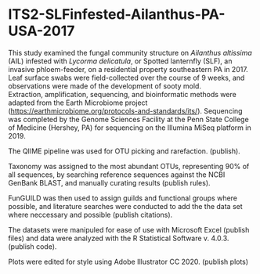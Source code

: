 # ITS2-SLFinfested-Ailanthus-PA-USA-2017

This study examined the fungal community structure on _Ailanthus altissima_ (AIL) infested with _Lycorma delicatula_, or Spotted lanternfly (SLF), an invasive phloem-feeder, on a residential property southeastern PA in 2017. Leaf surface swabs were field-collected over the course of 9 weeks, and observations were made of the development of sooty mold.  
Extraction, amplification, sequencing, and bioinformatic methods were adapted from the Earth Microbiome project (https://earthmicrobiome.org/protocols-and-standards/its/). Sequencing was completed by the Genome Sciences Facility at the Penn State College of Medicine (Hershey, PA) for sequencing on the Illumina MiSeq platform in 2019.

The QIIME pipeline was used for OTU picking and rarefaction. (publish).

Taxonomy was assigned to the most abundant OTUs, representing 90% of all sequences, by searching reference sequences against the NCBI GenBank BLAST, and manually curating results (publish rules). 

FunGUILD was then used to assign guilds and functional groups where possible, and literature searches were conducted to add the the data set where neccessary and possible (publish citations). 

The datasets were manipuled for ease of use with Microsoft Excel (publish files) and data were analyzed with the R Statistical Software v. 4.0.3. (publish code).

Plots were edited for style using Adobe Illustrator CC 2020. (publish plots) 
